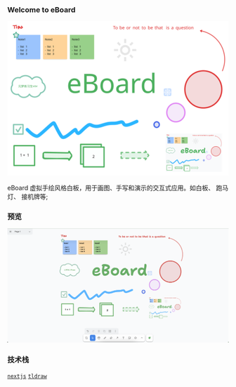 ### Welcome to eBoard

![eBoard](/public/assets/screenshots/eBoard.svg)

eBoard 虚拟手绘风格白板，用于画图、手写和演示的交互式应用。如白板、 跑马灯、 接机牌等; 

### 预览
![eBoard](/public/assets/screenshots/eBoard_full.png)


### 技术栈

<a href="https://nextjs.org/docs">```nextjs```</a>
<a href="https://github.com/tldraw/tldraw">```tldraw```</a>

